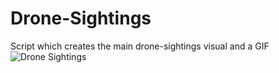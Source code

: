 # Drone-Sightings
Script which creates the main drone-sightings visual and a GIF
![Drone Sightings](Drone-Sightings/DRONES.gif)
